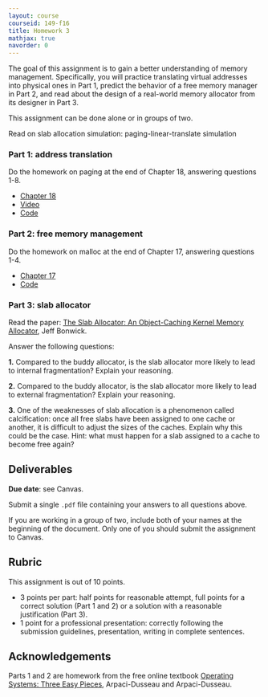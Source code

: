 ```yaml
---
layout: course
courseid: 149-f16
title: Homework 3
mathjax: true
navorder: 0
---
```


The goal of this assignment is to gain a better understanding of memory management. Specifically, you will practice translating virtual addresses into physical ones in Part 1, predict the behavior of a free memory manager in Part 2, and read about the design of a real-world memory allocator from its designer in Part 3.

This assignment can be done alone or in groups of two.

Read on slab allocation
simulation: paging-linear-translate
simulation

### Part 1: address translation

Do the homework on paging at the end of Chapter 18, answering questions 1-8.

* [Chapter 18](http://www.cs.wisc.edu/~remzi/OSTEP/vm-paging.pdf)
* [Video](http://youtu.be/AhfSDqud3j4)
* [Code](http://pages.cs.wisc.edu/~remzi/OSTEP/Homework/HW-Paging-LinearTranslate.tgz)

### Part 2: free memory management

Do the homework on malloc at the end of Chapter 17, answering questions 1-4.

* [Chapter 17](http://www.cs.wisc.edu/~remzi/OSTEP/vm-freespace.pdf)
* [Code](http://pages.cs.wisc.edu/~remzi/OSTEP/Homework/HW-Freespace.tgz)

### Part 3: slab allocator

Read the paper: [The Slab Allocator:
An Object-Caching Kernel Memory Allocator](http://www.cs.dartmouth.edu/~sergey/cs258/2010/bonwick94.pdf), Jeff Bonwick.

Answer the following questions:

__1.__ Compared to the buddy allocator, is the slab allocator more likely to lead to internal fragmentation? Explain your reasoning.

__2.__ Compared to the buddy allocator, is the slab allocator more likely to lead to external fragmentation? Explain your reasoning.

__3.__ One of the weaknesses of slab allocation is a phenomenon called calcification: once all free slabs have been assigned to one cache or another, it is difficult to adjust the sizes of the caches. Explain why this could be the case. Hint: what must happen for a slab assigned to a cache to become free again?

## Deliverables

__Due date__: see Canvas.

Submit a single `.pdf` file containing your answers to all questions above.

If you are working in a group of two, include both of your names at the beginning of the document. Only one of you should submit the assignment to Canvas.

## Rubric

This assignment is out of 10 points.

* 3 points per part: half points for reasonable attempt, full points for a correct solution (Part 1 and 2) or a solution with a reasonable justification (Part 3).
* 1 point for a professional presentation: correctly following the submission guidelines, presentation, writing in complete sentences.

## Acknowledgements

Parts 1 and 2 are homework from the free online textbook [Operating Systems: Three Easy Pieces](http://pages.cs.wisc.edu/~remzi/OSTEP/), Arpaci-Dusseau and Arpaci-Dusseau.

